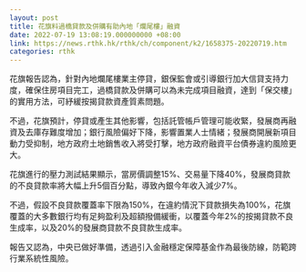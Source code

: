 ```yaml
---
layout: post
title: 花旗料過橋貸款及併購有助內地「爛尾樓」融資
date: 2022-07-19 13:08:19.000000000 +08:00
link: https://news.rthk.hk/rthk/ch/component/k2/1658375-20220719.htm
categories: rthk
---
```


花旗報告認為，針對內地爛尾樓業主停貸，銀保監會或引導銀行加大信貸支持力度，確保住房項目完工，過橋貸款及併購可以為未完成項目融資，達到「保交樓」的實用方法，可紓緩按揭貸款資產質素問題。

不過，花旗預計，停貸或產生其他影響，包括託管帳戶管理可能收緊，發展商再融資及去庫存難度增加；銀行風險偏好下降，影響置業人士情緒；發展商開展新項目動力受抑制，地方政府土地銷售收入將受打擊，地方政府融資平台債券違約風險更大。

花旗進行的壓力測試結果顯示，當房價調整15%、交易量下降40%，發展商貸款的不良貸款率將大幅上升5個百分點，導致內銀今年收入減少7%。

不過，假設不良貸款覆蓋率下限為150%，在違約情況下貸款損失為100%，花旗覆蓋的大多數銀行均有足夠盈利及超額撥備緩衝，以覆蓋今年2%的按揭貸款不良生成率，以及20%的發展商貸款不良貸款生成率。

報告又認為，中央已做好準備，透過引入金融穩定保障基金作為最後防線，防範跨行業系統性風險。
